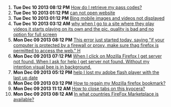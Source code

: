 1. **Tue Dec 10 2013 08:12 PM** [How do I retrieve my pass codes?](https://support.mozilla.org/en-US/questions/980023?esab=a&s=&r=0&as=s "I know that my iPhone has to have my pass codes stored somewhere I just don..")
1. **Tue Dec 10 2013 01:12 PM** [can not open website](https://support.mozilla.org/en-US/questions/979998?esab=a&s=&r=1&as=s "can not sign in")
1. **Tue Dec 10 2013 01:12 PM** [Bing mobile images and videos not displayed](https://support.mozilla.org/en-US/questions/979993?esab=a&s=&r=2&as=s "title says it all
Go to")
1. **Tue Dec 10 2013 03:12 AM** [why when I go to a site where they play videos it starts playing on its own and the pic. quality is bad and no option for full screen](https://support.mozilla.org/en-US/questions/979941?esab=a&s=&r=3&as=s "help with this please can't I just use my default player")
1. **Mon Dec 09 2013 08:12 PM** [This error just started today, saying "if your computer is protected by a firewall or proxy, make sure thag firefox is permitted to access the web."   H](https://support.mozilla.org/en-US/questions/979925?esab=a&s=&r=4&as=s "Thus error just started today.  please, anyone can help?")
1. **Mon Dec 09 2013 07:12 PM** [When I click on Mozilla Firefox I get server not found. When I ask for help I get server not found. Without my intention visual bee is in background.](https://support.mozilla.org/en-US/questions/979910?esab=a&s=&r=5&as=s "I recently responded to a prompt to upgrade Mozilla Firefox and started see..")
1. **Mon Dec 09 2013 05:12 PM** [help I lost my adobe flash player with the last up date](https://support.mozilla.org/en-US/questions/979908?esab=a&s=&r=6&as=s "with the last up date Firefox 26 my adobe flash player. I have down loaded ..")
1. **Mon Dec 09 2013 03:12 PM** [How to regain my Mozilla firefox bookmark?](https://support.mozilla.org/en-US/questions/979896?esab=a&s=&r=7&as=s "After format my mobile,i try to reinstall again but the bookmark data is go..")
1. **Mon Dec 09 2013 11:12 AM** [How to close tabs on this kyocera?](https://support.mozilla.org/en-US/questions/979877?esab=a&s=&r=8&as=s "When  I go to a website and try to c
Open a link the phone says O must clos..")
1. **Mon Dec 09 2013 08:12 AM** [In what countries  FireFox Marketplace is available?](https://support.mozilla.org/en-US/questions/979858?esab=a&s=&r=9&as=s "can i enter the  firefox marketplace (for downloading the app)  from any co..")
